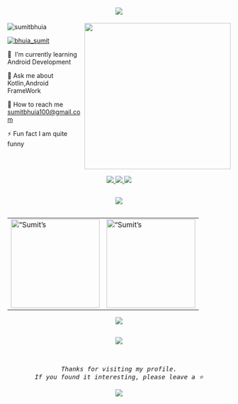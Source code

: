 
<!-- Animated name -->

<h1 align="center">
  <a>
    <img src="https://readme-typing-svg.demolab.com?font=Major+Mono+Display&size=42&pause=500&color=6CC644&center=true&vCenter=true&width=850&height=100&lines=I'm+Sumit+Bhuia!;Android DEV from India">
  </a>
</h1>
 
<!-- The right side gif  -->
 <img align="right" src="https://gifdb.com/images/high/coding-function-repeat-eat-sleep-7zxwkklr847mhchm.webp" width="330" />
 
 <!-- Twitter visitors and badges -->
<p align="left"> <img src="https://komarev.com/ghpvc/?username=sumitbhuia&label=Profile%20views&color=0e75b6&style=flat" alt="sumitbhuia" /> </p>
<p align="left"> <a href="https://twitter.com/bhuia_sumit" target="blank"><img src="https://img.shields.io/twitter/follow/bhuia_sumit?logo=twitter&style=for-the-badge" alt="bhuia_sumit" /></a> </p>

<!-- Written About Section stuff -->

🌱   ‎ I’m currently learning Android Development

🦾    Ask me about Kotlin,Android FrameWork

💬    How to reach me sumitbhuia100@gmail.com

⚡️    Fun fact‎ I am quite funny</prev>

<!-- Line divider -->
<img src="https://user-images.githubusercontent.com/40994679/205493787-f78d782e-3f18-4759-b2cd-6f8debe25250.png" width="100%" height="1px"/>


<!-- CONNECT WIHT ME -->
 <p align="center">
 <a href="https://instagram.com/bsumitt">  <img src="https://skillicons.dev/icons?i=instagram"/>
 </a>
 <a href="https://linkedin.com/"sumitbhuia">  <img src="https://skillicons.dev/icons?i=linkedin"/>
 </a> 
  <a href="https://twitter.com/bhuia_sumit">  <img src="https://skillicons.dev/icons?i=twitter"/>
 </a>
 </p>



<!-- Line divider -->
<img src="https://user-images.githubusercontent.com/40994679/205493787-f78d782e-3f18-4759-b2cd-6f8debe25250.png" width="100%" height="1px"/>


<!-- Tools -->
<p align="center">
 <a>  <img src="https://skillicons.dev/icons?i=androidstudio,kotlin,c,cpp,git,github,linux,vscode,octave,matlab,markdown,gradle "/>
 </a> </p>

<!-- Line divider -->
<img src="https://user-images.githubusercontent.com/40994679/205493787-f78d782e-3f18-4759-b2cd-6f8debe25250.png" width="100%" height="1px"/>


<!-- Github stats -->
<table align="center">
<tr>
<td>
<a ><img align="center" src="https://github-readme-stats.vercel.app/api?username=sumitbhuia&show_icons=true&locale=en&theme=merko&hide_border=true" alt=“Sumit’s GitHub stat” height="200" /></a>
</td>
<td>
<a ><img align="center" src="https://github-readme-streak-stats.herokuapp.com/?user=sumitbhuia&theme=merko&hide_border=true" alt=“Sumit’s GitHub stats”  height="200" /></a>
</td>
</tr>
</table>

<p align="center"><a>
<a><img align="center" src="https://github-readme-stats.vercel.app/api/top-langs?username=sumitbhuia&show_icons=true&locale=en&layout=compact&theme=merko&hide_border=true" /></a>
</a></p>

<!-- Line divider -->
<img src="https://user-images.githubusercontent.com/40994679/205493787-f78d782e-3f18-4759-b2cd-6f8debe25250.png" width="100%" height="1px"/>

<!-- Random quotes -->
<p align="center">
 <a>
<img src="https://quotes-github-readme.vercel.app/api?type=horizontal&theme=merko"/>
  </a>
 </p>

<p align="center"><br><br>
  <samp>
    <i>Thanks for visiting my profile.<br>If you found it interesting, please leave a ⭐️ </i> 
  </samp>
</p>

<p align="center" width="100%">
  <img src="https://capsule-render.vercel.app/api?type=waving&color=gradient&height=150&width=10000%&section=footer&text=Have%20a%20Nice%20Day!"/>
</p>




